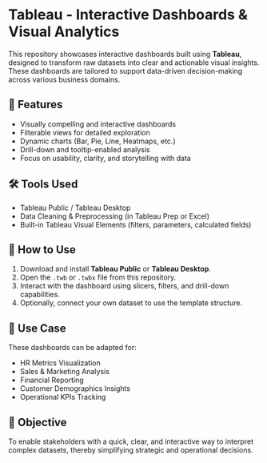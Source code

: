 # Tableau - Interactive Dashboards & Visual Analytics

This repository showcases interactive dashboards built using **Tableau**, designed to transform raw datasets into clear and actionable visual insights. These dashboards are tailored to support data-driven decision-making across various business domains.

## 📌 Features

- Visually compelling and interactive dashboards
- Filterable views for detailed exploration
- Dynamic charts (Bar, Pie, Line, Heatmaps, etc.)
- Drill-down and tooltip-enabled analysis
- Focus on usability, clarity, and storytelling with data

## 🛠️ Tools Used

- Tableau Public / Tableau Desktop
- Data Cleaning & Preprocessing (in Tableau Prep or Excel)
- Built-in Tableau Visual Elements (filters, parameters, calculated fields)

## 🚀 How to Use

1. Download and install **Tableau Public** or **Tableau Desktop**.
2. Open the `.twb` or `.twbx` file from this repository.
3. Interact with the dashboard using slicers, filters, and drill-down capabilities.
4. Optionally, connect your own dataset to use the template structure.

## 💼 Use Case

These dashboards can be adapted for:
- HR Metrics Visualization
- Sales & Marketing Analysis
- Financial Reporting
- Customer Demographics Insights
- Operational KPIs Tracking

## 🎯 Objective

To enable stakeholders with a quick, clear, and interactive way to interpret complex datasets, thereby simplifying strategic and operational decisions.
